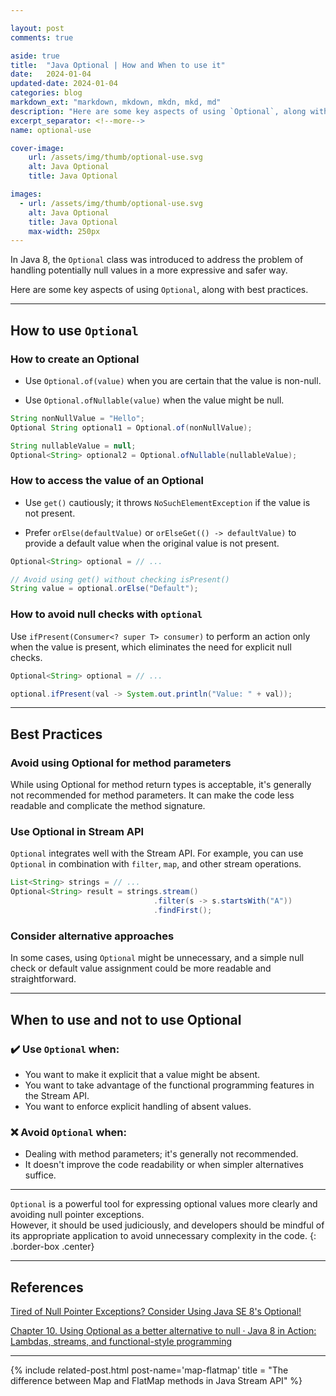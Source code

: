 ```yaml
---

layout: post
comments: true

aside: true
title:  "Java Optional | How and When to use it"
date:   2024-01-04
updated-date: 2024-01-04
categories: blog
markdown_ext: "markdown, mkdown, mkdn, mkd, md"
description: "Here are some key aspects of using `Optional`, along with best practices."
excerpt_separator: <!--more-->
name: optional-use

cover-image:
    url: /assets/img/thumb/optional-use.svg
    alt: Java Optional
    title: Java Optional

images: 
  - url: /assets/img/thumb/optional-use.svg
    alt: Java Optional
    title: Java Optional
    max-width: 250px
---
```


In Java 8, the `Optional` class was introduced to address the problem of handling potentially null values in a more expressive and safer way. 

Here are some key aspects of using `Optional`, along with best practices.

<!--more-->

---

## How to use `Optional`

### How to create an Optional

- Use `Optional.of(value)` when you are certain that the value is non-null.

- Use `Optional.ofNullable(value)` when the value might be null.

```java
String nonNullValue = "Hello";
Optional String optional1 = Optional.of(nonNullValue);

String nullableValue = null;
Optional<String> optional2 = Optional.ofNullable(nullableValue);
```

### How to access the value of an Optional

- Use `get()` cautiously; it throws `NoSuchElementException` if the value is not present.

- Prefer `orElse(defaultValue)` or `orElseGet(() -> defaultValue)` to provide a default value when the original value is not present.

```java
Optional<String> optional = // ...

// Avoid using get() without checking isPresent()
String value = optional.orElse("Default");
```

### How to avoid null checks with `optional`

Use `ifPresent(Consumer<? super T> consumer)` to perform an action only when the value is present, which eliminates the need for explicit null checks.

```java
Optional<String> optional = // ...

optional.ifPresent(val -> System.out.println("Value: " + val));
```

---

## Best Practices

### Avoid using Optional for method parameters

While using Optional for method return types is acceptable, it's generally not recommended for method parameters. It can make the code less readable and complicate the method signature.

### Use Optional in Stream API

`Optional` integrates well with the Stream API. For example, you can use `Optional` in combination with `filter`, `map`, and other stream operations.

```java
List<String> strings = // ...
Optional<String> result = strings.stream()
                                .filter(s -> s.startsWith("A"))
                                .findFirst();
```

### Consider alternative approaches

In some cases, using `Optional` might be unnecessary, and a simple null check or default value assignment could be more readable and straightforward.

---

## When to use and not to use Optional

### :heavy_check_mark: Use `Optional` when:

- You want to make it explicit that a value might be absent.
- You want to take advantage of the functional programming features in the Stream API.
- You want to enforce explicit handling of absent values.

### :x: Avoid `Optional` when:

- Dealing with method parameters; it's generally not recommended.
- It doesn't improve the code readability or when simpler alternatives suffice.

---

`Optional` is a powerful tool for expressing optional values more clearly and avoiding null pointer exceptions. <br> However, it should be used judiciously, and developers should be mindful of its appropriate application to avoid unnecessary complexity in the code.
{: .border-box .center}

---

## References

[Tired of Null Pointer Exceptions? Consider Using Java SE 8's Optional!](https://www.oracle.com/technical-resources/articles/java/java8-optional.html)

[Chapter 10. Using Optional as a better alternative to null · Java 8 in Action: Lambdas, streams, and functional-style programming](https://livebook.manning.com/book/java-8-in-action/chapter-10)

--- 

{% include related-post.html post-name='map-flatmap' title = "The difference between Map and FlatMap methods in Java Stream API" %}